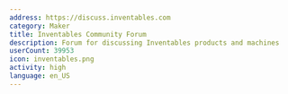 ```yaml
---
address: https://discuss.inventables.com
category: Maker
title: Inventables Community Forum
description: Forum for discussing Inventables products and machines
userCount: 39953
icon: inventables.png
activity: high
language: en_US
---
```

